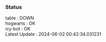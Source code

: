 ### Status


table : DOWN  
hogwarts : OK  
icy-bot : OK  
Latest Update : 2024-06-02 00:42:34.031231

